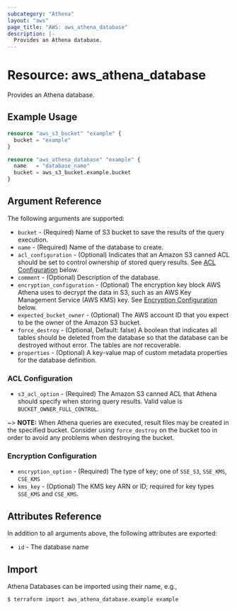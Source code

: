 ```yaml
---
subcategory: "Athena"
layout: "aws"
page_title: "AWS: aws_athena_database"
description: |-
  Provides an Athena database.
---
```


# Resource: aws_athena_database

Provides an Athena database.

## Example Usage

```terraform
resource "aws_s3_bucket" "example" {
  bucket = "example"
}

resource "aws_athena_database" "example" {
  name   = "database_name"
  bucket = aws_s3_bucket.example.bucket
}
```

## Argument Reference

The following arguments are supported:

* `bucket` - (Required) Name of S3 bucket to save the results of the query execution.
* `name` - (Required) Name of the database to create.
* `acl_configuration` - (Optional) Indicates that an Amazon S3 canned ACL should be set to control ownership of stored query results. See [ACL Configuration](#acl-configuration) below.
* `comment` - (Optional) Description of the database.
* `encryption_configuration` - (Optional) The encryption key block AWS Athena uses to decrypt the data in S3, such as an AWS Key Management Service (AWS KMS) key. See [Encryption Configuration](#encryption-configuration) below.
* `expected_bucket_owner` - (Optional) The AWS account ID that you expect to be the owner of the Amazon S3 bucket.
* `force_destroy` - (Optional, Default: false) A boolean that indicates all tables should be deleted from the database so that the database can be destroyed without error. The tables are *not* recoverable.
* `properties` - (Optional) A key-value map of custom metadata properties for the database definition.

### ACL Configuration

* `s3_acl_option` - (Required) The Amazon S3 canned ACL that Athena should specify when storing query results. Valid value is `BUCKET_OWNER_FULL_CONTROL`.

~> **NOTE:** When Athena queries are executed, result files may be created in the specified bucket. Consider using `force_destroy` on the bucket too in order to avoid any problems when destroying the bucket.  

### Encryption Configuration

* `encryption_option` - (Required) The type of key; one of `SSE_S3`, `SSE_KMS`, `CSE_KMS`
* `kms_key` - (Optional) The KMS key ARN or ID; required for key types `SSE_KMS` and `CSE_KMS`.

## Attributes Reference

In addition to all arguments above, the following attributes are exported:

* `id` - The database name

## Import

Athena Databases can be imported using their name, e.g.,

```
$ terraform import aws_athena_database.example example
```
